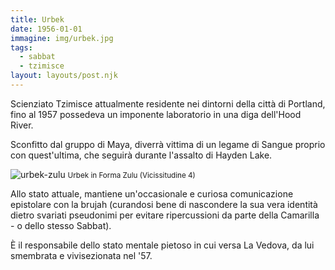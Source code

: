 ```yaml
---
title: Urbek
date: 1956-01-01
immagine: img/urbek.jpg
tags:
  - sabbat
  - tzimisce
layout: layouts/post.njk
---
```

Scienziato Tzimisce attualmente residente nei dintorni della città di Portland, fino al 1957 possedeva un imponente laboratorio in una diga dell'Hood River.

Sconfitto dal gruppo di Maya, diverrà vittima di un legame di Sangue proprio con quest'ultima, che seguirà durante l'assalto di Hayden Lake.

![urbek-zulu](https://img00.deviantart.net/bd1a/i/2016/009/d/2/vorador_by_a6a7-d9naxg3.jpg)
<small>Urbek in Forma Zulu (Vicissitudine 4)</small>

Allo stato attuale, mantiene un'occasionale e curiosa comunicazione epistolare con la brujah (curandosi bene di nascondere la sua vera identità dietro svariati pseudonimi per evitare ripercussioni da parte della Camarilla - o dello stesso Sabbat).

È il responsabile dello stato mentale pietoso in cui versa La Vedova, da lui smembrata e vivisezionata nel '57.